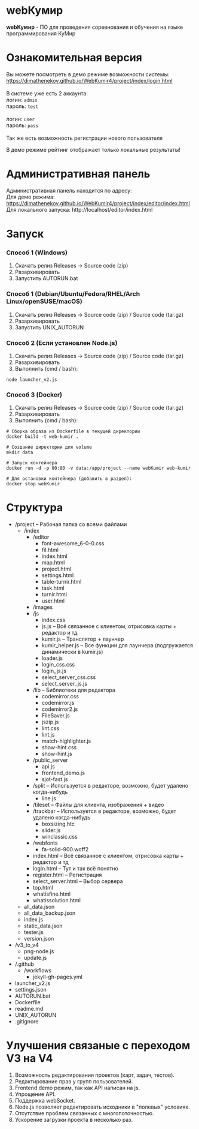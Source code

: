 # webКумир
**webКумир** - ПО для проведения соревнования и обучения на языке программирования КуМир

# Ознакомительная версия

Вы можете посмотреть в демо режиме возможности системы:<br/>
https://dimathenekov.github.io/WebKumir4/project/index/login.html
<br/>
<br/>
В системе уже есть 2 аккаунта:<br/>
логин: `admin` <br/>
пароль: `test` <br/><br/>
логин: `user` <br/>
пароль: `pass`<br/>
<br/>
Так же есть возможность регистрации нового пользователя

В демо режиме рейтинг отображает только локальные результаты!

# Административная панель
Административная панель находится по адресу: <br/>
Для демо режима: https://dimathenekov.github.io/WebKumir4/project/index/editor/index.html<br/>
Для локального запуска: http://localhost/editor/index.html

# Запуск

### Способ 1 (Windows)
1. Скачать релиз Releases -> Source code (zip)
2. Разархивировать
3. Запустить AUTORUN.bat

### Способ 1 (Debian/Ubuntu/Fedora/RHEL/Arch Linux/openSUSE/macOS)
1. Скачать релиз Releases -> Source code (zip) / Source code (tar.gz)
2. Разархивировать
3. Запустить UNIX_AUTORUN

### Способ 2 (Если установлен Node.js)
1. Скачать релиз Releases -> Source code (zip) / Source code (tar.gz)
2. Разархивировать
3. Выполнить (cmd / bash):
```
node launcher_v2.js
```

### Способ 3 (Docker)
1. Скачать релиз Releases -> Source code (zip) / Source code (tar.gz)
2. Разархивировать
3. Выполнить (cmd / bash):
```
# Сборка образа из Dockerfile в текущей директории
docker build -t web-kumir .

# Создание директории для volume
mkdir data

# Запуск контейнера
docker run -d -p 80:80 -v data:/app/project --name webKumir web-kumir

# Для остановки контейнера (добавить в раздел):
docker stop webKumir
```

# Структура
- \/project – Рабочая папка со всеми файлами
    - \/index
        - \/editor
            - font-awesome_6-0-0.css
            - fil.html
            - index.html
            - map.html
            - project.html
            - settings.html
            - table-turnir.html
            - task.html
            - turnir.html
            - user.html
        - \/images
        - \/js
            - index.css
            - js.js – Всё связанное с клиентом, отрисовка карты + редактор и тд
            - kumir.js – Транслятор + лаунчер
            - kumir_helper.js – Все функции для лаунчера (подгружается динамически в kumir.js)
            - loader.js
            - login_css.css
            - login_js.js
            - select_server_css.css
            - select_server_js.js
        - \/lib – Библиотеки для редактора
            - codemirror.css
            - codemirror.js
            - codemirror2.js
            - FileSaver.js
            - jszip.js
            - lint.css
            - lint.js
            - match-highlighter.js
            - show-hint.css
            - show-hint.js
        - \/public_server
            - api.js
            - frontend_demo.js
            - sjot-fast.js
        - \/split – Используется в редакторе, возможно, будет удалено когда-нибудь
            - line.js
        - \/tileset – Файлы для клиента, изображения + видео
        - \/trackbar – Используется в редакторе, возможно, будет удалено когда-нибудь
            - boxsizing.htc
            - slider.js
            - winclassic.css
        - \/webfonts
            - fa-solid-900.woff2
        - index.html – Всё связанное с клиентом, отрисовка карты + редактор и тд
        - login.html – Тут и так всё понятно
        - register.html – Регистрация
        - select_server.html – Выбор сервера
        - top.html
        - whatisfine.html
        - whatissolution.html
    - all_data.json
    - all_data_backup.json
    - index.js
    - static_data.json
    - tester.js
    - version.json
- \/v3_to_v4
    - png-node.js
    - update.js
- \/.github
    - \/workflows
        - jekyll-gh-pages.yml
- launcher_v2.js
- settings.json
- AUTORUN.bat
- Dockerfile
- readme.md
- UNIX_AUTORUN
- .gitignore


# Улучшения связаные с переходом V3 на V4
1. Возможность редактирования проектов (карт, задач, тестов).
2. Редактирование прав у групп пользователей.
3. Frontend demo режим, так как API написан на js.
4. Упрощение API.
5. Поддержка webSocket.
6. Node.js позволяет редактировать исходники в "полевых" условиях.
7. Отсутствие проблем связанных с многопоточностью.
8. Ускорение загрузки проекта в несколько раз.
